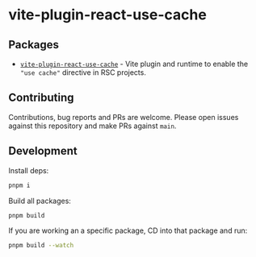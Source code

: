 # vite-plugin-react-use-cache

## Packages

- [`vite-plugin-react-use-cache`](./packages/vite-plugin-react-use-cache) - Vite plugin and runtime to enable the `"use cache"` directive in RSC projects.

## Contributing

Contributions, bug reports and PRs are welcome. Please open issues against this repository and make PRs against `main`.

## Development

Install deps:

```bash
pnpm i
```

Build all packages:

```bash
pnpm build
```

If you are working an a specific package, CD into that package and run:

```bash
pnpm build --watch
```

